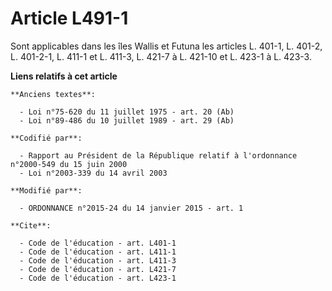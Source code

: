 # Article L491-1

Sont applicables dans les îles Wallis et Futuna les articles L. 401-1, L. 401-2, L. 401-2-1, L. 411-1 et L. 411-3, L. 421-7 à
L. 421-10 et L. 423-1 à L. 423-3.

**Liens relatifs à cet article**

	**Anciens textes**:

	  - Loi n°75-620 du 11 juillet 1975 - art. 20 (Ab)
	  - Loi n°89-486 du 10 juillet 1989 - art. 29 (Ab)

	**Codifié par**:

	  - Rapport au Président de la République relatif à l'ordonnance n°2000-549 du 15 juin 2000
	  - Loi n°2003-339 du 14 avril 2003

	**Modifié par**:

	  - ORDONNANCE n°2015-24 du 14 janvier 2015 - art. 1

	**Cite**:

	  - Code de l'éducation - art. L401-1
	  - Code de l'éducation - art. L411-1
	  - Code de l'éducation - art. L411-3
	  - Code de l'éducation - art. L421-7
	  - Code de l'éducation - art. L423-1
